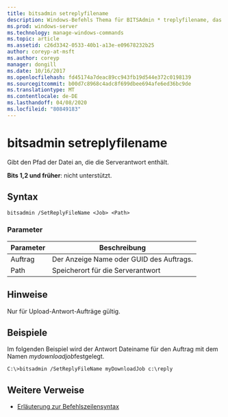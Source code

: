 ```yaml
---
title: bitsadmin setreplyfilename
description: Windows-Befehls Thema für BITSAdmin * treplyfilename, das den Pfad der Datei angibt, in der die Serverantwort enthalten ist.
ms.prod: windows-server
ms.technology: manage-windows-commands
ms.topic: article
ms.assetid: c26d3342-0533-40b1-a13e-e09678232b25
author: coreyp-at-msft
ms.author: coreyp
manager: dongill
ms.date: 10/16/2017
ms.openlocfilehash: fd45174a7deac89cc943fb19d544e372c0198139
ms.sourcegitcommit: b00d7c8968c4adc8f699dbee694afe6ed36bc9de
ms.translationtype: MT
ms.contentlocale: de-DE
ms.lasthandoff: 04/08/2020
ms.locfileid: "80849183"
---
```

# <a name="bitsadmin-setreplyfilename"></a>bitsadmin setreplyfilename

Gibt den Pfad der Datei an, die die Serverantwort enthält.

**Bits 1,2 und früher**: nicht unterstützt.

## <a name="syntax"></a>Syntax

```
bitsadmin /SetReplyFileName <Job> <Path>
```

### <a name="parameters"></a>Parameter

|Parameter|Beschreibung|
|---------|-----------|
|Auftrag|Der Anzeige Name oder GUID des Auftrags.|
|Path|Speicherort für die Serverantwort|

## <a name="remarks"></a>Hinweise

Nur für Upload-Antwort-Aufträge gültig.

## <a name="examples"></a><a name=BKMK_examples></a>Beispiele

Im folgenden Beispiel wird der Antwort Dateiname für den Auftrag mit dem Namen *mydownloadjob*festgelegt.
```
C:\>bitsadmin /SetReplyFileName myDownloadJob c:\reply
```

## <a name="additional-references"></a>Weitere Verweise

- [Erläuterung zur Befehlszeilensyntax](command-line-syntax-key.md)